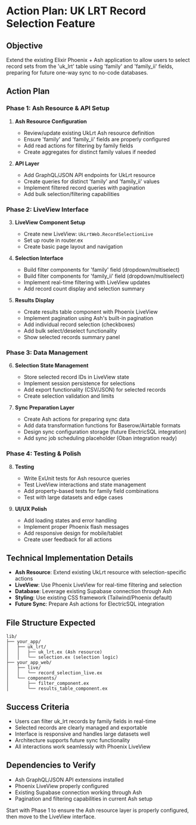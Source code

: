 # Action Plan: UK LRT Record Selection Feature

## Objective
Extend the existing Elixir Phoenix + Ash application to allow users to select record sets from the 'uk_lrt' table using 'family' and 'family_ii' fields, preparing for future one-way sync to no-code databases.

## Action Plan

### Phase 1: Ash Resource & API Setup
1. **Ash Resource Configuration**
   - Review/update existing UkLrt Ash resource definition
   - Ensure 'family' and 'family_ii' fields are properly configured
   - Add read actions for filtering by family fields
   - Create aggregates for distinct family values if needed

2. **API Layer**
   - Add GraphQL/JSON API endpoints for UkLrt resource
   - Create queries for distinct 'family' and 'family_ii' values
   - Implement filtered record queries with pagination
   - Add bulk selection/filtering capabilities

### Phase 2: LiveView Interface
3. **LiveView Component Setup**
   - Create new LiveView: `UkLrtWeb.RecordSelectionLive`
   - Set up route in router.ex
   - Create basic page layout and navigation

4. **Selection Interface**
   - Build filter components for 'family' field (dropdown/multiselect)
   - Build filter components for 'family_ii' field (dropdown/multiselect)
   - Implement real-time filtering with LiveView updates
   - Add record count display and selection summary

5. **Results Display**
   - Create results table component with Phoenix LiveView
   - Implement pagination using Ash's built-in pagination
   - Add individual record selection (checkboxes)
   - Add bulk select/deselect functionality
   - Show selected records summary panel

### Phase 3: Data Management
6. **Selection State Management**
   - Store selected record IDs in LiveView state
   - Implement session persistence for selections
   - Add export functionality (CSV/JSON) for selected records
   - Create selection validation and limits

7. **Sync Preparation Layer**
   - Create Ash actions for preparing sync data
   - Add data transformation functions for Baserow/Airtable formats
   - Design sync configuration storage (future ElectricSQL integration)
   - Add sync job scheduling placeholder (Oban integration ready)

### Phase 4: Testing & Polish
8. **Testing**
   - Write ExUnit tests for Ash resource queries
   - Test LiveView interactions and state management
   - Add property-based tests for family field combinations
   - Test with large datasets and edge cases

9. **UI/UX Polish**
   - Add loading states and error handling
   - Implement proper Phoenix flash messages
   - Add responsive design for mobile/tablet
   - Create user feedback for all actions

## Technical Implementation Details
- **Ash Resource**: Extend existing UkLrt resource with selection-specific actions
- **LiveView**: Use Phoenix LiveView for real-time filtering and selection
- **Database**: Leverage existing Supabase connection through Ash
- **Styling**: Use existing CSS framework (Tailwind/Phoenix default)
- **Future Sync**: Prepare Ash actions for ElectricSQL integration

## File Structure Expected
```
lib/
├── your_app/
│   ├── uk_lrt/
│   │   ├── uk_lrt.ex (Ash resource)
│   │   └── selection.ex (selection logic)
├── your_app_web/
│   ├── live/
│   │   └── record_selection_live.ex
│   └── components/
│       ├── filter_component.ex
│       └── results_table_component.ex
```

## Success Criteria
- Users can filter uk_lrt records by family fields in real-time
- Selected records are clearly managed and exportable
- Interface is responsive and handles large datasets well
- Architecture supports future sync functionality
- All interactions work seamlessly with Phoenix LiveView

## Dependencies to Verify
- Ash GraphQL/JSON API extensions installed
- Phoenix LiveView properly configured
- Existing Supabase connection working through Ash
- Pagination and filtering capabilities in current Ash setup

Start with Phase 1 to ensure the Ash resource layer is properly configured, then move to the LiveView interface.
